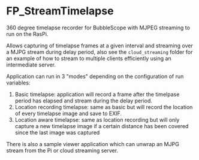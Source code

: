 FP_StreamTimelapse
==================

360 degree timelapse recorder for BubbleScope with MJPEG streaming to run on the RasPi.

Allows capturing of timelapse frames at a given interval and streaming over a MJPG stream during delay period, also see the ```cloud_streaming``` folder for an example of how to stream to multiple clients efficiently using an intermediate server.

Application can run in 3 "modes" depending on the configuration of run variables:

1.	Basic timelapse: application will record a frame after the timelpase period has elapsed and stream during the delay period.
2.	Location recording timelapse: same as basic but will record the location of every timelapse image and save to EXIF.
3.	Location aware timelapse: same as location recording but will only capture a new timelapse image if a certain distance has been covered since the last image was captured

There is also a sample viewer application which can unwrap an MJPG stream from the Pi or cloud streaming server.